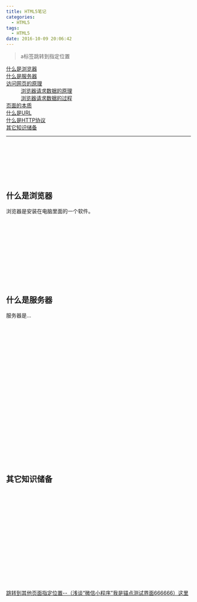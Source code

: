 ```yaml
---
title: HTML5笔记
categories:
  - HTML5
tags:
  - HTML5
date: 2016-10-09 20:06:42
---
```

> a标签跳转到指定位置

<dl>
    <dt><a href="#title1">什么是浏览器</a> </dt>
    <dt><a href="#title2">什么是服务器</a> </dt>
    <dt><a href="#title3">访问网页的原理</a> </dt>
    <dd><a href="#title4">浏览器请求数据的原理</a> </dd>
    <dd><a href="#title5">浏览器请求数据的过程</a> </dd>
    <dt><a href="#title6">页面的本质</a> </dt>
    <dt><a href="#title7">什么是URL</a> </dt>
    <dt><a href="#title8">什么是HTTP协议</a> </dt>
    <dt><a href="#title9">其它知识储备</a> </dt>
</dl>

<hr />
<br><br><br><br><br><br>
<h2 id="title1">什么是浏览器</h2>
浏览器是安装在电脑里面的一个软件。
<br><br><br><br><br><br><br><br><br><br><br><br>
<h2 id="title2">什么是服务器</h2>
服务器是...
<br><br><br><br><br><br><br><br><br><br><br><br><br><br><br><br><br><br><br><br><br><br><br><br>
<h2 id="title9">其它知识储备</h2>
<br><br><br><br><br><br><br><br><br><br><br><br><br><br><br>

<a href="http://mrscorpion.github.io/2016/09/27/WXXCX/#bottom">跳转到其他页面指定位置--（浅谈“微信小程序”我是锚点测试界面666666）这里</a>
